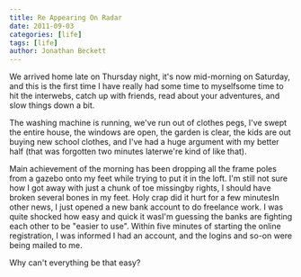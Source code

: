 ```yaml
---
title: Re Appearing On Radar
date: 2011-09-03
categories: [life]
tags: [life]
author: Jonathan Beckett
---
```


We arrived home late on Thursday night, it's now mid-morning on Saturday, and this is the first time I have really had some time to myselfsome time to hit the interwebs, catch up with friends, read about your adventures, and slow things down a bit.

The washing machine is running, we've run out of clothes pegs, I've swept the entire house, the windows are open, the garden is clear, the kids are out buying new school clothes, and I've had a huge argument with my better half (that was forgotten two minutes laterwe're kind of like that).

Main achievement of the morning has been dropping all the frame poles from a gazebo onto my feet while trying to put it in the loft. I'm still not sure how I got away with just a chunk of toe missingby rights, I should have broken several bones in my feet. Holy crap did it hurt for a few minutesIn other news, I just opened a new bank account to do freelance work. I was quite shocked how easy and quick it wasI'm guessing the banks are fighting each other to be "easier to use". Within five minutes of starting the online registration, I was informed I had an account, and the logins and so-on were being mailed to me.

Why can't everything be that easy?